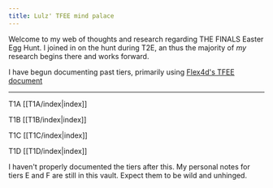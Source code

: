 ```yaml
---
title: Lulz' TFEE mind palace
---
```

Welcome to my web of thoughts and research regarding THE FINALS Easter Egg Hunt. I joined in on the hunt during T2E, an thus the majority of *my* research begins there and works forward.

I have begun documenting past tiers, primarily using [Flex4d's TFEE document](https://docs.google.com/document/d/1CLzGtj2w2elVkqEdPV6NgqRiszNAxnwIANXHK-Pa1Bk)

___

T1A [[T1A/index|index]]

T1B [[T1B/index|index]]

T1C [[T1C/index|index]]

T1D [[T1D/index|index]]

I haven't properly documented the tiers after this. My personal notes for tiers E and F are still in this vault. Expect them to be wild and unhinged.